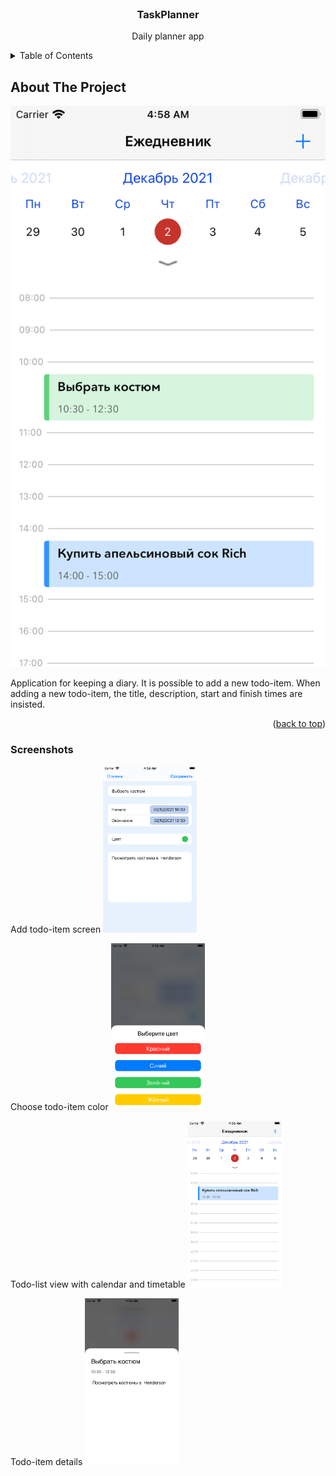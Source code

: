 <div id="top"></div>

<!-- PROJECT LOGO -->
<br />
<div align="center">
  <h3 align="center">TaskPlanner</h3>
  <p align="center">
    Daily planner app
  </p>
</div>


<!-- TABLE OF CONTENTS -->
<details>
  <summary>Table of Contents</summary>
  <ol>
    <li>
      <a href="#about-the-project">About The Project</a>
    </li>
    <li>
      <a href="#screenshots">Screenshots</a>
    </li>
  </ol>
</details>



<!-- ABOUT THE PROJECT -->
## About The Project

[![Main screen of application][product-screenshot]](https://example.com)

Application for keeping a diary. It is possible to add a new todo-item. When adding a new todo-item, the title, description, start and finish times are insisted.

<!-- Here's why:
* Your time should be focused on creating something amazing. A project that solves a problem and helps others
* You shouldn't be doing the same tasks over and over like creating a README from scratch
* You should implement DRY principles to the rest of your life :smile: -->


<p align="right">(<a href="#top">back to top</a>)</p>


### Screenshots

Add todo-item screen
<img src="images/options.png" width="150">
<br />

Choose todo-item color
<img src="images/colors.png" width="150">
<br />

Todo-list view with calendar and timetable
<img src="images/todolist.png" width="150">
<br />

Todo-item details
<img src="images/details.png" width="150">

<!-- [![Add todo-item screen][options-screenshot]] { width: 150px; }
[![Choose todo-item color][colors-screenshot]] { width: 150px; }
[![Todo-list view with calendar and timetable][todolist-screenshot]] { width: 150px; }
[![Todo-item details][details-screenshot]] { width: 150px; } -->


<!-- MARKDOWN LINKS & IMAGES -->

[product-screenshot]: images/screenshot.png
[options-screenshot]: images/options.png
[todolist-screenshot]: images/todolist.png
[details-screenshot]: images/details.png
[colors-screenshot]: images/colors.png

